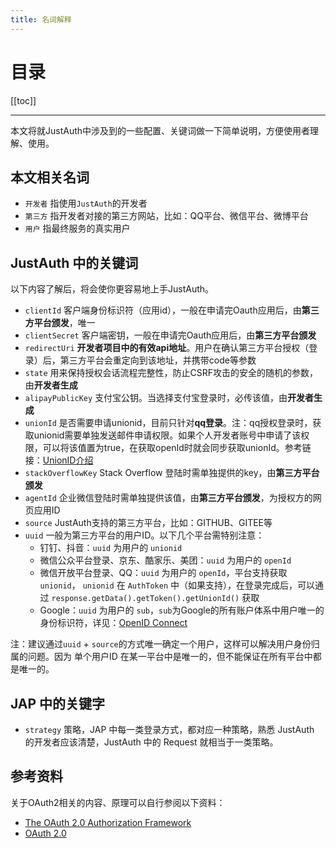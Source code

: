 ```yaml
---
title: 名词解释
---
```


# 目录

[[toc]]

----


本文将就JustAuth中涉及到的一些配置、关键词做一下简单说明，方便使用者理解、使用。

## 本文相关名词

- `开发者` 指使用`JustAuth`的开发者
- `第三方` 指开发者对接的第三方网站，比如：QQ平台、微信平台、微博平台
- `用户` 指最终服务的真实用户

## JustAuth 中的关键词

以下内容了解后，将会使你更容易地上手JustAuth。

- `clientId` 客户端身份标识符（应用id），一般在申请完Oauth应用后，由**第三方平台颁发**，唯一
- `clientSecret` 客户端密钥，一般在申请完Oauth应用后，由**第三方平台颁发**
- `redirectUri` **开发者项目中的有效api地址**。用户在确认第三方平台授权（登录）后，第三方平台会重定向到该地址，并携带code等参数
- `state` 用来保持授权会话流程完整性，防止CSRF攻击的安全的随机的参数，由**开发者生成**
- `alipayPublicKey`  支付宝公钥。当选择支付宝登录时，必传该值，由**开发者生成**
- `unionId`  是否需要申请unionid，目前只针对**qq登录**。注：qq授权登录时，获取unionid需要单独发送邮件申请权限。如果个人开发者账号中申请了该权限，可以将该值置为true，在获取openId时就会同步获取unionId。参考链接：[UnionID介绍](http://wiki.connect.qq.com/unionid%E4%BB%8B%E7%BB%8D)
- `stackOverflowKey` Stack Overflow 登陆时需单独提供的key，由**第三方平台颁发**
- `agentId`  企业微信登陆时需单独提供该值，由**第三方平台颁发**，为授权方的网页应用ID
- `source` JustAuth支持的第三方平台，比如：GITHUB、GITEE等
- `uuid` 一般为第三方平台的用户ID。以下几个平台需特别注意：
    - 钉钉、抖音：`uuid` 为用户的 `unionid`
    - 微信公众平台登录、京东、酷家乐、美团：`uuid` 为用户的 `openId`
    - 微信开放平台登录、QQ：`uuid` 为用户的 `openId`，平台支持获取`unionid`， `unionid` 在 `AuthToken` 中（如果支持），在登录完成后，可以通过 `response.getData().getToken().getUnionId()` 获取
    - Google：`uuid` 为用户的 `sub`，`sub`为Google的所有账户体系中用户唯一的身份标识符，详见：[OpenID Connect](https://developers.google.com/identity/protocols/oauth2/openid-connect)

注：建议通过`uuid` + `source`的方式唯一确定一个用户，这样可以解决用户身份归属的问题。因为 单个用户ID 在某一平台中是唯一的，但不能保证在所有平台中都是唯一的。

## JAP 中的关键字

- `strategy` 策略，JAP 中每一类登录方式，都对应一种策略，熟悉 JustAuth 的开发者应该清楚，JustAuth 中的 Request 就相当于一类策略。

## 参考资料

关于OAuth2相关的内容、原理可以自行参阅以下资料：

- [The OAuth 2.0 Authorization Framework](https://tools.ietf.org/html/rfc6749)
- [OAuth 2.0](https://oauth.net/2/)

